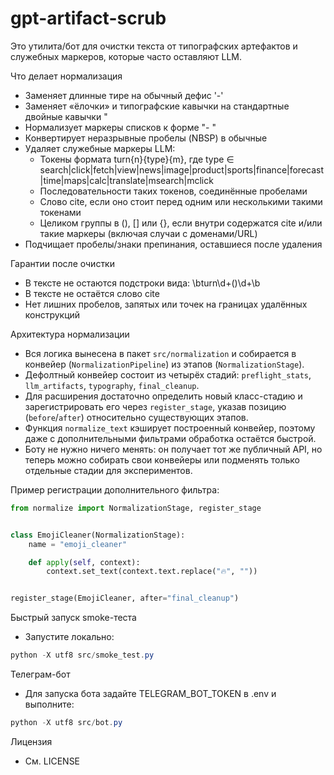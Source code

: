 gpt-artifact-scrub
===================

Это утилита/бот для очистки текста от типографских артефактов и служебных маркеров, которые часто оставляют LLM.

Что делает нормализация
- Заменяет длинные тире на обычный дефис '-'
- Заменяет «ёлочки» и типографские кавычки на стандартные двойные кавычки "
- Нормализует маркеры списков к форме "- "
- Конвертирует неразрывные пробелы (NBSP) в обычные
- Удаляет служебные маркеры LLM:
	- Токены формата turn{n}{type}{m}, где type ∈ search|click|fetch|view|news|image|product|sports|finance|forecast|time|maps|calc|translate|msearch|mclick
	- Последовательности таких токенов, соединённые пробелами
	- Слово cite, если оно стоит перед одним или несколькими такими токенами
	- Целиком группы в (), [] или {}, если внутри содержатся cite и/или такие маркеры (включая случаи с доменами/URL)
- Подчищает пробелы/знаки препинания, оставшиеся после удаления

Гарантии после очистки
- В тексте не остаются подстроки вида: \bturn\d+(<types>)\d+\b
- В тексте не остаётся слово cite
- Нет лишних пробелов, запятых или точек на границах удалённых конструкций

Архитектура нормализации
- Вся логика вынесена в пакет `src/normalization` и собирается в конвейер (`NormalizationPipeline`) из этапов (`NormalizationStage`).
- Дефолтный конвейер состоит из четырёх стадий: `preflight_stats`, `llm_artifacts`, `typography`, `final_cleanup`.
- Для расширения достаточно определить новый класс-стадию и зарегистрировать его через `register_stage`, указав позицию (`before`/`after`) относительно существующих этапов.
- Функция `normalize_text` кэширует построенный конвейер, поэтому даже с дополнительными фильтрами обработка остаётся быстрой.
- Боту не нужно ничего менять: он получает тот же публичный API, но теперь можно собирать свои конвейеры или подменять только отдельные стадии для экспериментов.

Пример регистрации дополнительного фильтра:

```python
from normalize import NormalizationStage, register_stage


class EmojiCleaner(NormalizationStage):
	name = "emoji_cleaner"

	def apply(self, context):
		context.set_text(context.text.replace("🔥", ""))


register_stage(EmojiCleaner, after="final_cleanup")
```

Быстрый запуск smoke-теста
- Запустите локально:

```powershell
python -X utf8 src/smoke_test.py
```

Телеграм-бот
- Для запуска бота задайте TELEGRAM_BOT_TOKEN в .env и выполните:

```powershell
python -X utf8 src/bot.py
```

Лицензия
- См. LICENSE
